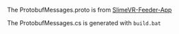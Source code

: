 The ProtobufMessages.proto is from [SlimeVR-Feeder-App](https://github.com/SlimeVR/)

The ProtobufMessages.cs is generated with `build.bat`